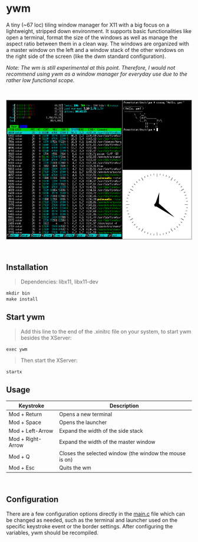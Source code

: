 # ywm
A tiny (~67 loc) tiling window manager for X11 with a big focus on a lightweight, stripped down environment. It supports basic functionalities like open a terminal, format the size of the windows as well as manage the aspect ratio between them in a clean way. The windows are organized with a master window on the left and a window stack of the other windows on the right side of the screen (like the dwm standard configuration).

*Note: The wm is still experimental at this point. Therefore, I would not recommend using ywm as a window manager for everyday use due to the rather low functional scope.*

<br />

![Alt Text](https://github.com/Flederossi/ywm/blob/main/assets/screen.png)

<br />

## Installation
> Dependencies: libx11, libx11-dev
```
mkdir bin
make install
```

## Start ywm
> Add this line to the end of the .xinitrc file on your system, to start ywm besides the XServer:
```
exec ywm
```
> Then start the XServer:
```
startx
```

## Usage
| Keystroke | Description |
|-|-|
| Mod + Return | Opens a new terminal |
| Mod + Space | Opens the launcher |
| Mod + Left-Arrow | Expand the width of the side stack |
| Mod + Right-Arrow | Expand the width of the master window |
| Mod + Q | Closes the selected window (the window the mouse is on) |
| Mod + Esc | Quits the wm |

<br />

## Configuration
There are a few configuration options directly in the [main.c](https://github.com/Flederossi/ywm/blob/main/src/main.c) file which can be changed as needed, such as the terminal and launcher used on the specific keystroke event or the border settings. After configuring the variables, ywm should be recompiled.

